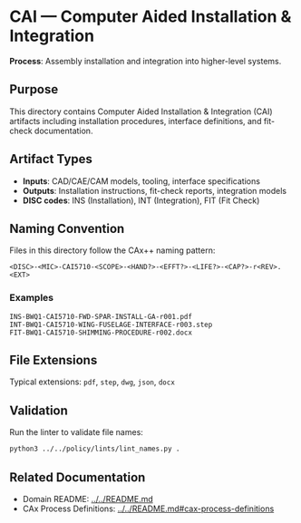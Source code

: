 # CAI — Computer Aided Installation & Integration

**Process**: Assembly installation and integration into higher-level systems.

## Purpose

This directory contains Computer Aided Installation & Integration (CAI) artifacts including installation procedures, interface definitions, and fit-check documentation.

## Artifact Types

- **Inputs**: CAD/CAE/CAM models, tooling, interface specifications
- **Outputs**: Installation instructions, fit-check reports, integration models
- **DISC codes**: INS (Installation), INT (Integration), FIT (Fit Check)

## Naming Convention

Files in this directory follow the CAx++ naming pattern:

```
<DISC>-<MIC>-CAI5710-<SCOPE>-<HAND?>-<EFFT?>-<LIFE?>-<CAP?>-r<REV>.<EXT>
```

### Examples

```
INS-BWQ1-CAI5710-FWD-SPAR-INSTALL-GA-r001.pdf
INT-BWQ1-CAI5710-WING-FUSELAGE-INTERFACE-r003.step
FIT-BWQ1-CAI5710-SHIMMING-PROCEDURE-r002.docx
```

## File Extensions

Typical extensions: `pdf`, `step`, `dwg`, `json`, `docx`

## Validation

Run the linter to validate file names:
```bash
python3 ../../policy/lints/lint_names.py .
```

## Related Documentation

- Domain README: [../../README.md](../../README.md)
- CAx Process Definitions: [../../README.md#cax-process-definitions](../../README.md#cax-process-definitions)
